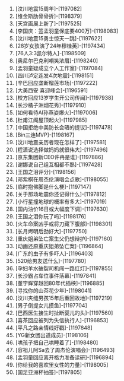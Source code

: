 
1. [汶川地震15周年]-[1197082]
1. [维金斯肋骨骨折]-[1198379]
1. [天宫画展上新了]-[1197525]
1. [李国庆：签孟羽童保底要400万]-[1198083]
1. [汶川地震15勇士惊天一跳]-[1197622]
1. [28岁女孩演了24年穆桂英]-[1197434]
1. [76人3:3凯尔特人]-[1198509]
1. [奥尼尔巴克利嘲笑浓眉]-[1198240]
1. [孟羽童疑成立个人工作室]-[1197084]
1. [四川泸定连发4次地震]-[1198151]
1. [辛巴回应垄断榴莲市场]-[1197222]
1. [大美西安 喜迎峰会]-[1196591]
1. [校方回应13岁学生开公司传闻]-[1197938]
1. [长沙橘子洲烟花秀]-[1197910]
1. [如何看待AI孙燕姿爆火]-[1197006]
1. [杜甫江阁屋顶起火]-[1197985]
1. [中国拒绝中美防长会晤的提议]-[1197478]
1. [Bin三连MVP]-[1198167]
1. [汶川地震亲历者现在怎样了]-[1197581]
1. [程潇说选择做妈妈就很伟大]-[1197496]
1. [京东集团新CEO许冉是谁]-[1197886]
1. [谢娜说自己组互相都不熟]-[1197428]
1. [王国之泪评分]-[1198156]
1. [邓紫棋在周杰伦演唱会点歌]-[1198055]
1. [临时抱佛脚是什么梗]-[1197147]
1. [关于那场地震你还记得什么]-[1197812]
1. [小行星撞地球的概率有多大]-[1197019]
1. [国内油价16日或大幅度下调]-[1197630]
1. [王国之泪你玩了吗]-[1198176]
1. [火车命案凶手或将刀藏下腹部]-[1198301]
1. [长月烬明后劲好大]-[1197750]
1. [重庆姐弟坠亡案生父仍想辩护]-[1197160]
1. [动画还原重庆姐弟坠亡案]-[1196864]
1. [广东的虫子有多吓人]-[1196403]
1. [520给男友送什么]-[1197780]
1. [孕妇羊水破裂司机闯一路红灯]-[1197855]
1. [长沙霸占车位事件落幕]-[1197841]
1. [董宇辉穿越回80年代插秧]-[1196885]
1. [寻找你的山茶花少年]-[1198041]
1. [汶川夹缝男孩15年后重回故地]-[1197219]
1. [男子倒提女儿摸鱼]-[1197704]
1. [巴西医生接生时扯断婴儿的头]-[1197560]
1. [喜茶回应被列为失信执行人]-[1196853]
1. [平凡之路亲情线好戳]-[1197848]
1. [YG新女团出道成员]-[1198106]
1. [哄孩子把自己哄睡着了]-[1198480]
1. [容祖儿阿Sa去了周杰伦演唱会]-[1196493]
1. [孟羽童回应离开格力准备读研]-[1196894]
1. [你给我的喜欢里女性的力量]-[1198005]
1. [国足亚洲杯抽签]-[1197805]